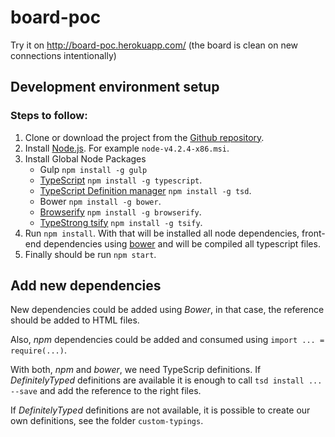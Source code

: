 # board-poc

Try it on http://board-poc.herokuapp.com/ (the board is clean on new connections intentionally)

## Development environment setup

### Steps to follow:

1. Clone or download the project from the [Github repository](https://github.com/MakingSense/hypermedia-api-poc).
2. Install [Node.js](https://nodejs.org). For example `node-v4.2.4-x86.msi`.
3. Install Global Node Packages
    * Gulp `npm install -g gulp`
    * [TypeScript](http://www.typescriptlang.org/) `npm install -g typescript`.
    * [TypeScript Definition manager](https://github.com/DefinitelyTyped/tsd) `npm install -g tsd`.
    * Bower `npm install -g bower`.
    * [Browserify](http://browserify.org/) `npm install -g browserify`.
    * [TypeStrong tsify](https://github.com/TypeStrong/tsify) `npm install -g tsify`.
4. Run `npm install`. With that will be installed all node dependencies, front-end dependencies using [bower](http://bower.io/) and will be compiled all typescript files.
5. Finally should be run `npm start`.

## Add new dependencies

New dependencies could be added using _Bower_, in that case, the reference should be added to HTML files.

Also, _npm_ dependencies could be added and consumed using `import ... = require(...)`.

With both, _npm_ and _bower_, we need TypeScrip definitions. If _DefinitelyTyped_ definitions are available
it is enough to call `tsd install ... --save` and add the reference to the right files.

If _DefinitelyTyped_ definitions are not available, it is possible to create our own definitions, see the folder `custom-typings`.